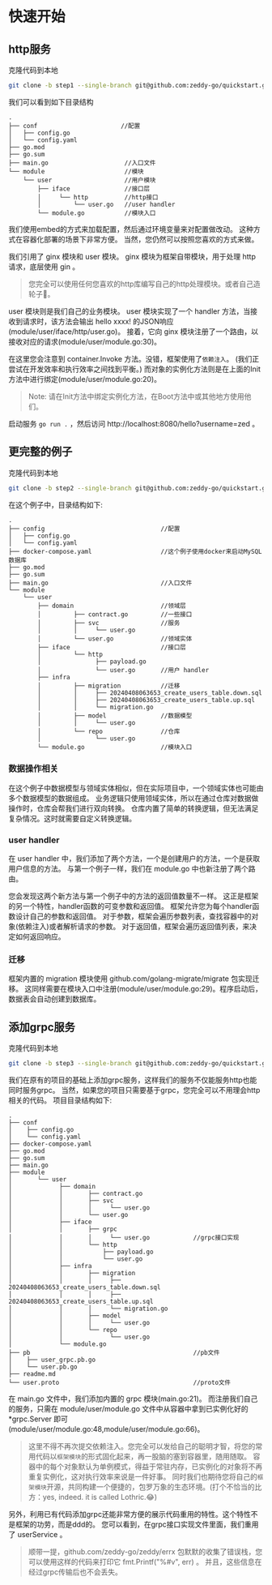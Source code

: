 # 快速开始
## http服务
   克隆代码到本地
   ```bash
   git clone -b step1 --single-branch git@github.com:zeddy-go/quickstart.git
   ```
   我们可以看到如下目录结构
   ```
   .
   ├── conf                       //配置
   │   ├── config.go
   │   └── config.yaml
   ├── go.mod
   ├── go.sum
   ├── main.go                     //入口文件
   └── module                      //模块
       └── user                    //用户模块
           ├── iface               //接口层
           │     └── http          //http接口
           │         └── user.go   //user handler
           └── module.go           //模块入口
   ```
   我们使用embed的方式来加载配置，然后通过环境变量来对配置做改动。
   这种方式在容器化部署的场景下非常方便。
   当然，您仍然可以按照您喜欢的方式来做。

   我们引用了 ginx 模块和 user 模块。
   ginx 模块为框架自带模块，用于处理 http 请求，底层使用 gin 。
   > 您完全可以使用任何您喜欢的http库编写自己的http处理模块。或者自己造轮子:100:。
   
   user 模块则是我们自己的业务模块。
   user 模块实现了一个 handler 方法，当接收到请求时，该方法会输出 hello xxxx! 的JSON响应(module/user/iface/http/user.go)。
   接着，它向 ginx 模块注册了一个路由，以接收对应的请求(module/user/module.go:30)。
   
   在这里您会注意到 container.Invoke 方法。没错，框架使用了`依赖注入`。
   (我们正尝试在开发效率和执行效率之间找到平衡。)
   而对象的实例化方法则是在上面的Init方法中进行绑定(module/user/module.go:20)。

   > Note: 请在Init方法中绑定实例化方法，在Boot方法中或其他地方使用他们。

   启动服务 `go run .` ，然后访问 http://localhost:8080/hello?username=zed 。
## 更完整的例子
克隆代码到本地
   ```bash
   git clone -b step2 --single-branch git@github.com:zeddy-go/quickstart.git
   ```
在这个例子中，目录结构如下:
   ```
   .
   ├── config                                //配置
   │   ├── config.go
   │   └── config.yaml
   ├── docker-compose.yaml                   //这个例子使用docker来启动MySQL数据库
   ├── go.mod
   ├── go.sum
   ├── main.go                               //入口文件
   └── module
       └── user
           ├── domain                        //领域层
           │         ├── contract.go         //一些接口
           │         ├── svc                 //服务
           │         │     └── user.go
           │         └── user.go             //领域实体
           ├── iface                         //接口层
           │         └── http
           │               ├── payload.go
           │               └── user.go       //用户 handler
           ├── infra
           │         ├── migration           //迁移
           │         │     ├── 20240408063653_create_users_table.down.sql
           │         │     ├── 20240408063653_create_users_table.up.sql
           │         │     └── migration.go
           │         ├── model               //数据模型
           │         │     └── user.go
           │         └── repo                //仓库
           │               └── user.go
           └── module.go                     //模块入口
   ```
### 数据操作相关
在这个例子中数据模型与领域实体相似，但在实际项目中，一个领域实体也可能由多个数据模型的数据组成。
业务逻辑只使用领域实体，所以在通过仓库对数据做操作时，仓库会帮我们进行双向转换。
仓库内置了简单的转换逻辑，但无法满足复杂情况。这时就需要自定义转换逻辑。

### user handler
在 user handler 中，我们添加了两个方法，一个是创建用户的方法，一个是获取用户信息的方法。
与第一个例子一样，我们在 module.go 中也新注册了两个路由。

您会发现这两个新方法与第一个例子中的方法的返回值数量不一样。
这正是框架的另一个特性，handler函数的可变参数和返回值。
框架允许您为每个handler函数设计自己的参数和返回值。
对于参数，框架会遍历参数列表，查找容器中的对象(依赖注入)或者解析请求的参数。
对于返回值，框架会遍历返回值列表，来决定如何返回响应。

### 迁移
框架内置的 migration 模块使用 github.com/golang-migrate/migrate 包实现迁移。
这同样需要在模块入口中注册(module/user/module.go:29)。程序启动后，数据表会自动创建到数据库。

## 添加grpc服务
克隆代码到本地
```bash
git clone -b step3 --single-branch git@github.com:zeddy-go/quickstart.git
```
我们在原有的项目的基础上添加grpc服务，这样我们的服务不仅能服务http也能同时服务grpc。
当然，如果您的项目只需要基于grpc，您完全可以不用理会http相关的代码。
项目目录结构如下:
```
.
├── conf
│    ├── config.go
│    └── config.yaml
├── docker-compose.yaml
├── go.mod
├── go.sum
├── main.go
├── module
│       └── user
│             ├── domain
│             │       ├── contract.go
│             │       ├── svc
│             │       │     └── user.go
│             │       └── user.go
│             ├── iface
│             │       ├── grpc
│             │       │     └── user.go            //grpc接口实现
│             │       └── http
│             │           ├── payload.go
│             │           └── user.go
│             ├── infra
│             │       ├── migration
│             │       │     ├── 20240408063653_create_users_table.down.sql
│             │       │     ├── 20240408063653_create_users_table.up.sql
│             │       │     └── migration.go
│             │       ├── model
│             │       │     └── user.go
│             │       └── repo
│             │             └── user.go
│             └── module.go
├── pb                                             //pb文件
│    ├── user_grpc.pb.go
│    └── user.pb.go
├── readme.md
└── user.proto                                     //proto文件
```
在 main.go 文件中，我们添加内置的 grpc 模块(main.go:21)。
而注册我们自己的服务，只需在 module/user/module.go 文件中从容器中拿到已实例化好的 *grpc.Server 即可(module/user/module.go:48,module/user/module.go:66)。

> 这里不得不再次提交依赖注入。您完全可以发给自己的聪明才智，将您的常用代码以`框架模块`的形式固化起来，再一股脑的塞到容器里，随用随取。
容器中的每个对象默认为单例模式，得益于常驻内存，已实例化的对象将不再重复实例化，这对执行效率来说是一件好事。
同时我们也期待您将自己的`框架模块`开源，共同构建一个便捷的，包罗万象的生态环境。(打个不恰当的比方：yes, indeed. it is called Lothric.:joy:)

另外，利用已有代码添加grpc还能非常方便的展示代码重用的特性。这个特性不是框架的功劳，而是ddd的。
您可以看到，在grpc接口实现文件里面，我们重用了 userService 。

> 顺带一提，github.com/zeddy-go/zeddy/errx 包默默的收集了错误栈，您可以使用这样的代码来打印它 fmt.Printf("%#v", err) 。
> 并且，这些信息在经过grpc传输后也不会丢失。
